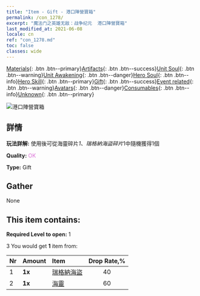 ```yaml
---
title: "Item - Gift - 港口陣營寶箱"
permalink: /con_1278/
excerpt: "魔法门之英雄无敌：战争纪元  港口陣營寶箱"
last_modified_at: 2021-06-08
locale: cn
ref: "con_1278.md"
toc: false
classes: wide
---
```

 [Materials](/ItemsCN/){: .btn .btn--primary}[Artifacts](/ItemsCN/Artifacts/){: .btn .btn--success}[Unit Soul](/ItemsCN/UnitSoul/){: .btn .btn--warning}[Unit Awakening](/ItemsCN/UnitAwakening/){: .btn .btn--danger}[Hero Soul](/ItemsCN/HeroSoul/){: .btn .btn--info}[Hero Skill](/ItemsCN/HeroSkill/){: .btn .btn--primary}[Gift](/ItemsCN/Gift/){: .btn .btn--success}[Event related](/ItemsCN/Events/){: .btn .btn--warning}[Avatars](/ItemsCN/Avatars/){: .btn .btn--danger}[Consumables](/ItemsCN/Consumables/){: .btn .btn--info}[Unknown](/ItemsCN/Unknown/){: .btn .btn--primary}

 ![港口陣營寶箱](/images/t/i_904010.png)

## 詳情
 **玩法詳解:** 使用後可從海靈碎片*1、瑞格納海盜碎片*1中隨機獲得1個

 **Quality:** <span style="color: #DA70D6">OK</span>

 **Type:** Gift

## Gather

  None

## This item contains:

 **Required Level to open:** 1

 3 You would get **1** item  from:

  | Nr | Amount |     Item    | Drop Rate,% |
  |:---|:-------|:------------|:---------:|
  | 1 |  **1x** | [瑞格納海盜](/cn/Items/unt_273/) | 40 | 
  | 2 |  **1x** | [海靈](/cn/Items/unt_275/) | 60 | 
